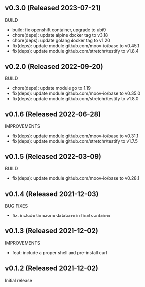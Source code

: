 ## v0.3.0 (Released 2023-07-21)

BUILD

- build: fix openshift container, upgrade to ubi9
- chore(deps): update alpine docker tag to v3.18
- chore(deps): update golang docker tag to v1.20
- fix(deps): update module github.com/moov-io/base to v0.45.1
- fix(deps): update module github.com/stretchr/testify to v1.8.4

## v0.2.0 (Released 2022-09-20)

BUILD

- chore(deps): update module go to 1.19
- fix(deps): update module github.com/moov-io/base to v0.35.0
- fix(deps): update module github.com/stretchr/testify to v1.8.0

## v0.1.6 (Released 2022-06-28)

IMPROVEMENTS

- fix(deps): update module github.com/moov-io/base to v0.31.1
- fix(deps): update module github.com/stretchr/testify to v1.7.5

## v0.1.5 (Released 2022-03-09)

BUILD

- fix(deps): update module github.com/moov-io/base to v0.28.1

## v0.1.4 (Released 2021-12-03)

BUG FIXES

- fix: include timezone database in final container

## v0.1.3 (Released 2021-12-02)

IMPROVEMENTS

- feat: include a proper shell and pre-install curl

## v0.1.2 (Released 2021-12-02)

Initial release
